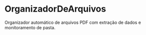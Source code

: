 # OrganizadorDeArquivos
Organizador automático de arquivos PDF com extração de dados e monitoramento de pasta.
